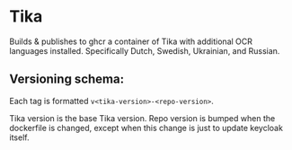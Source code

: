 # Tika
Builds &amp; publishes to ghcr a container of Tika with additional OCR languages installed. Specifically Dutch, Swedish, Ukrainian, and Russian.


## Versioning schema:

Each tag is formatted `v<tika-version>-<repo-version>`.

Tika version is the base Tika version.
Repo version is bumped when the dockerfile is changed, except when this change is just to update keycloak itself.
